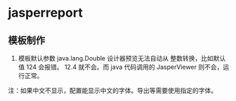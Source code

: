 # jasperreport

## 模板制作

1. 模板默认参数 java.lang.Double 设计器预览无法自动从 整数转换，比如默认值 124 会报错。 12.4 就不会。而 java 代码调用的 JasperViewer 则不会，运行正常。

注：如果中文不显示，配置能显示中文的字体。导出等需要使用指定的字体。
